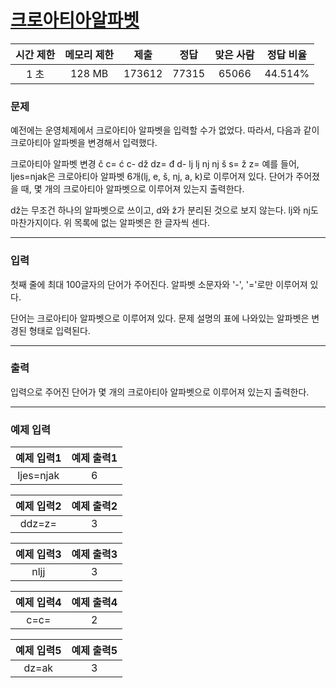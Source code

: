 # [크로아티아알파벳](https://www.acmicpc.net/problem/2941)

<div align = center>

| 시간 제한 | 메모리 제한 |  제출  | 정답  | 맞은 사람 | 정답 비율 |
| :-------: | :---------: | :----: | :---: | :-------: | :-------: |
|   1 초    |   128 MB    | 173612 | 77315 |   65066   |  44.514%  |

</div>

### 문제

예전에는 운영체제에서 크로아티아 알파벳을 입력할 수가 없었다. 따라서, 다음과 같이 크로아티아 알파벳을 변경해서 입력했다.

크로아티아 알파벳 변경
č c=
ć c-
dž dz=
đ d-
lj lj
nj nj
š s=
ž z=
예를 들어, ljes=njak은 크로아티아 알파벳 6개(lj, e, š, nj, a, k)로 이루어져 있다. 단어가 주어졌을 때, 몇 개의 크로아티아 알파벳으로 이루어져 있는지 출력한다.

dž는 무조건 하나의 알파벳으로 쓰이고, d와 ž가 분리된 것으로 보지 않는다. lj와 nj도 마찬가지이다. 위 목록에 없는 알파벳은 한 글자씩 센다.

---

### 입력

첫째 줄에 최대 100글자의 단어가 주어진다. 알파벳 소문자와 '-', '='로만 이루어져 있다.

단어는 크로아티아 알파벳으로 이루어져 있다. 문제 설명의 표에 나와있는 알파벳은 변경된 형태로 입력된다.

---

### 출력

입력으로 주어진 단어가 몇 개의 크로아티아 알파벳으로 이루어져 있는지 출력한다.

---

### 예제 입력

| 예제 입력1 | 예제 출력1 |
| :--------: | :--------: |
| ljes=njak  |     6      |

| 예제 입력2 | 예제 출력2 |
| :--------: | :--------: |
|   ddz=z=   |     3      |

| 예제 입력3 | 예제 출력3 |
| :--------: | :--------: |
|    nljj    |     3      |

| 예제 입력4 | 예제 출력4 |
| :--------: | :--------: |
|    c=c=    |     2      |

| 예제 입력5 | 예제 출력5 |
| :--------: | :--------: |
|   dz=ak    |     3      |
